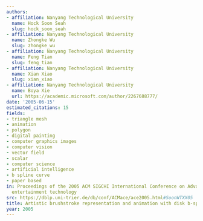 ```yaml
---
authors:
- affiliation: Nanyang Technological University
  name: Hock Soon Seah
  slug: hock_soon_seah
- affiliation: Nanyang Technological University
  name: Zhongke Wu
  slug: zhongke_wu
- affiliation: Nanyang Technological University
  name: Feng Tian
  slug: feng_tian
- affiliation: Nanyang Technological University
  name: Xian Xiao
  slug: xian_xiao
- affiliation: Nanyang Technological University
  name: Boya Xie
  url: https://academic.microsoft.com/author/2267688777/
date: '2005-06-15'
estimated_citations: 15
fields:
- triangle mesh
- animation
- polygon
- digital painting
- computer graphics images
- computer vision
- vector field
- scalar
- computer science
- artificial intelligence
- b spline curve
- paper based
in: Proceedings of the 2005 ACM SIGCHI International Conference on Advances in computer
  entertainment technology
src: https://dblp.uni-trier.de/db/conf/ACMace/ace2005.html#SoonWTXX05
title: Artistic brushstroke representation and animation with disk b-spline curve
year: 2005
---
```

